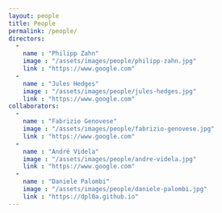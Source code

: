 ```yaml
---
layout: people
title: People
permalink: /people/
directors:
  -
    name : "Philipp Zahn"
    image : "/assets/images/people/philipp-zahn.jpg"
    link : "https://www.google.com"
  -
    name : "Jules Hedges"
    image : "/assets/images/people/jules-hedges.jpg"
    link : "https://www.google.com"
collaborators:
  -
    name : "Fabrizio Genovese"
    image : "/assets/images/people/fabrizio-genovese.jpg"
    link : "https://www.google.com"
  -
    name : "André Videla"
    image : "/assets/images/people/andre-videla.jpg"
    link : "https://www.google.com"
  -
    name : "Daniele Palombi"
    image : "/assets/images/people/daniele-palombi.jpg"
    link : "https://dpl0a.github.io"
---
```

